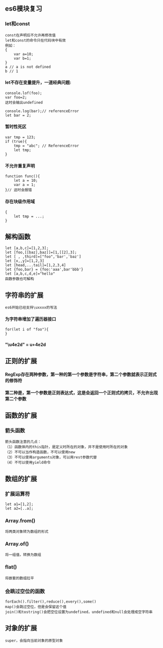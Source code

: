 ## es6模块复习
### let和const
    const在声明后不允许再修改值
    let和const的命令只在代码块中有效
    例如：
    {
        var a=10;
        var b=1;
    }
    a // a is not defined
    b // 1
#### let不存在变量提升，一道经典问题:
    console.lof(foo);
    var foo=2;
    这时会输出undefined

    console.log(bar);// referenceError
    let bar = 2;
#### 暂时性死区
    var tmp = 123;
    if (true){
        tmp = "abc"; // ReferenceError
        let tmp;
    }
#### 不允许重复声明
    function func(){
        let a = 10;
        var a = 1;
    }// 这时会报错
#### 存在块级作用域
    {
        let tmp = ...;
    }
## 解构函数
    let [a,b,c]=[1,2,3];
    let [foo,[[baz],baz]]=[1,[[2],3];
    let [ , ,third]=["foo",'bar','baz']
    let [x,,y]=[1,2,3]
    let [head,...tail]=[1,2,3,4]
    let {foo,bar} = {foo:'aaa',bar'bbb'}
    let [a,b,c,d,e]="hello"
    函数参数也可解构
## 字符串的扩展
    es6开始已经支持\uxxxx的写法
#### 为字符串增加了遍历器接口
    for(let i of "foo"){
    }
#### "\u4e2d" = u+4e2d
## 正则的扩展
#### RegExp存在两种参数，第一种的第一个参数是字符串，第二个参数就表示正则式的修饰符
#### 第二种是，第一个参数是正则表达式，这是会返回一个正则式的拷贝，不允许出现第二个参数
## 函数的扩展
### 箭头函数
    箭头函数注意的几点：
    （1）函数体内的this指针，是定义时所在的对象，并不是使用时所在的对象
    （2）不可以当作构造函数，不可以使用new
    （3）不可以使用arguments对象，可以用rest参数代替
    （4）不可以使用yield命令
## 数组的扩展
### 扩展运算符
    let a1=[1,2];
    let a2=[..a];
### Array.from()
    将两类对象转为数组的形式
### Array.of()
    将一组值，转换为数组
### flat()
    将嵌套的数组拉平
### 会跳过空位的函数
    forEach().filter(),reduce(),every(),some()
    map()会跳过空位，但是会保留这个值
    join()和tostring()会把空位设置为undefined，undefined和null会处理成空字符串
## 对象的扩展
    super，会指向当前对象的原型对象
